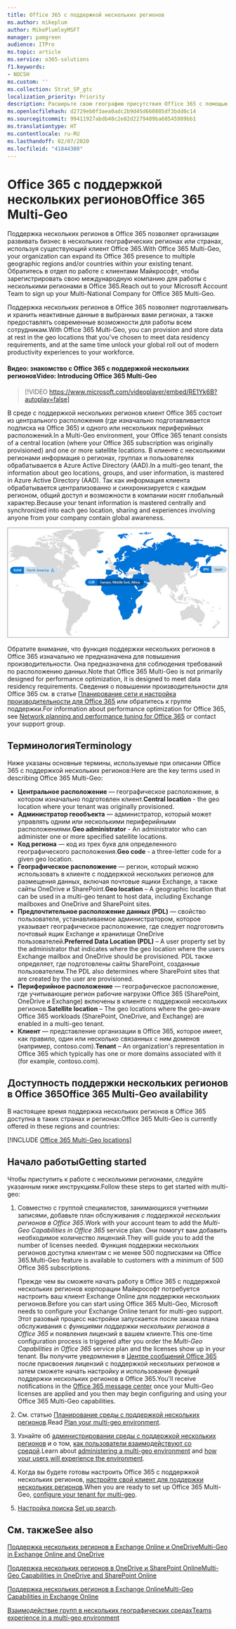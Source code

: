 ```yaml
---
title: Office 365 с поддержкой нескольких регионов
ms.author: mikeplum
author: MikePlumleyMSFT
manager: pamgreen
audience: ITPro
ms.topic: article
ms.service: o365-solutions
f1.keywords:
- NOCSH
ms.custom: ''
ms.collection: Strat_SP_gtc
localization_priority: Priority
description: Расширьте свою географию присутствия Office 365 с помощью поддержки нескольких регионов в Office 365.
ms.openlocfilehash: d2729eb0f3aea0adc2b9d45d660805df3bdd0c14
ms.sourcegitcommit: 99411927abdb40c2e82d2279489ba60545989bb1
ms.translationtype: HT
ms.contentlocale: ru-RU
ms.lasthandoff: 02/07/2020
ms.locfileid: "41844380"
---
```

# <a name="office-365-multi-geo"></a><span data-ttu-id="2ecc9-103">Office 365 с поддержкой нескольких регионов</span><span class="sxs-lookup"><span data-stu-id="2ecc9-103">Office 365 Multi-Geo</span></span>

<span data-ttu-id="2ecc9-104">Поддержка нескольких регионов в Office 365 позволяет организации развивать бизнес в нескольких географических регионах или странах, используя существующий клиент Office 365.</span><span class="sxs-lookup"><span data-stu-id="2ecc9-104">With Office 365 Multi-Geo, your organization can expand its Office 365 presence to multiple geographic regions and/or countries within your existing tenant.</span></span> <span data-ttu-id="2ecc9-105">Обратитесь в отдел по работе с клиентами Майкрософт, чтобы зарегистрировать свою международную компанию для работы с несколькими регионами в Office 365.</span><span class="sxs-lookup"><span data-stu-id="2ecc9-105">Reach out to your Microsoft Account Team to sign up your Multi-National Company for Office 365 Multi-Geo.</span></span>
  
<span data-ttu-id="2ecc9-106">Поддержка нескольких регионов в Office 365 позволяет подготавливать и хранить неактивные данные в выбранных вами регионах, а также предоставлять современные возможности для работы всем сотрудникам.</span><span class="sxs-lookup"><span data-stu-id="2ecc9-106">With Office 365 Multi-Geo, you can provision and store data at rest in the geo locations that you've chosen to meet data residency requirements, and at the same time unlock your global roll out of modern productivity experiences to your workforce.</span></span>

#### <a name="video-introducing-office-365-multi-geo"></a><span data-ttu-id="2ecc9-107">Видео: знакомство с Office 365 с поддержкой нескольких регионов</span><span class="sxs-lookup"><span data-stu-id="2ecc9-107">Video: Introducing Office 365 Multi-Geo</span></span>

> [!VIDEO https://www.microsoft.com/videoplayer/embed/RE1Yk6B?autoplay=false]

<span data-ttu-id="2ecc9-108">В среде с поддержкой нескольких регионов клиент Office 365 состоит из центрального расположения (где изначально подготавливается подписка на Office 365) и одного или нескольких периферийных расположений.</span><span class="sxs-lookup"><span data-stu-id="2ecc9-108">In a Multi-Geo environment, your Office 365 tenant consists of a central location (where your Office 365 subscription was originally provisioned) and one or more satellite locations.</span></span> <span data-ttu-id="2ecc9-109">В клиенте с несколькими регионами информация о регионах, группах и пользователях обрабатывается в Azure Active Directory (AAD).</span><span class="sxs-lookup"><span data-stu-id="2ecc9-109">In a multi-geo tenant, the information about geo locations, groups, and user information, is mastered in Azure Active Directory (AAD).</span></span> <span data-ttu-id="2ecc9-110">Так как информация клиента обрабатывается централизованно и синхронизируется с каждым регионом, общий доступ и возможности в компании носят глобальный характер.</span><span class="sxs-lookup"><span data-stu-id="2ecc9-110">Because your tenant information is mastered centrally and synchronized into each geo location, sharing and experiences involving anyone from your company contain global awareness.</span></span>

![Снимок экрана: карта нескольких регионов в Центре администрирования SharePoint](media/multi-geo-world-map.png)

<span data-ttu-id="2ecc9-112">Обратите внимание, что функция поддержки нескольких регионов в Office 365 изначально не предназначена для повышения производительности. Она предназначена для соблюдения требований по расположению данных.</span><span class="sxs-lookup"><span data-stu-id="2ecc9-112">Note that Office 365 Multi-Geo is not primarily designed for performance optimization, it is designed to meet data residency requirements.</span></span> <span data-ttu-id="2ecc9-113">Сведения о повышении производительности для Office 365 см. в статье [Планирование сети и настройка производительности для Office 365](https://support.office.com/article/e5f1228c-da3c-4654-bf16-d163daee8848) или обратитесь к группе поддержки.</span><span class="sxs-lookup"><span data-stu-id="2ecc9-113">For information about performance optimization for Office 365, see [Network planning and performance tuning for Office 365](https://support.office.com/article/e5f1228c-da3c-4654-bf16-d163daee8848) or contact your support group.</span></span>

## <a name="terminology"></a><span data-ttu-id="2ecc9-114">Терминология</span><span class="sxs-lookup"><span data-stu-id="2ecc9-114">Terminology</span></span>

<span data-ttu-id="2ecc9-115">Ниже указаны основные термины, используемые при описании Office 365 с поддержкой нескольких регионов:</span><span class="sxs-lookup"><span data-stu-id="2ecc9-115">Here are the key terms used in describing Office 365 Multi-Geo:</span></span>

- <span data-ttu-id="2ecc9-116">**Центральное расположение** — географическое расположение, в котором изначально подготовлен клиент.</span><span class="sxs-lookup"><span data-stu-id="2ecc9-116">**Central location** - the geo location where your tenant was originally provisioned.</span></span>
- <span data-ttu-id="2ecc9-117">**Администратор геообъекта** — администратор, который может управлять одним или несколькими периферийными расположениями.</span><span class="sxs-lookup"><span data-stu-id="2ecc9-117">**Geo administrator** - An administrator who can administer one or more specified satellite locations.</span></span>
- <span data-ttu-id="2ecc9-118">**Код региона** — код из трех букв для определенного географического расположения.</span><span class="sxs-lookup"><span data-stu-id="2ecc9-118">**Geo code** - a three-letter code for a given geo location.</span></span>
- <span data-ttu-id="2ecc9-119">**Географическое расположение** — регион, который можно использовать в клиенте с поддержкой нескольких регионов для размещения данных, включая почтовые ящики Exchange, а также сайты OneDrive и SharePoint.</span><span class="sxs-lookup"><span data-stu-id="2ecc9-119">**Geo location** – A geographic location that can be used in a multi-geo tenant to host data, including Exchange mailboxes and OneDrive and SharePoint sites.</span></span>
- <span data-ttu-id="2ecc9-120">**Предпочтительное расположение данных (PDL)** — свойство пользователя, устанавливаемое администратором, которое указывает географическое расположение, где следует подготовить почтовый ящик Exchange и хранилище OneDrive пользователей.</span><span class="sxs-lookup"><span data-stu-id="2ecc9-120">**Preferred Data Location (PDL)** – A user property set by the administrator that indicates where the geo location where the users Exchange mailbox and OneDrive should be provisioned.</span></span> <span data-ttu-id="2ecc9-121">PDL также определяет, где подготовлены сайты SharePoint, созданные пользователем.</span><span class="sxs-lookup"><span data-stu-id="2ecc9-121">The PDL also determines where SharePoint sites that are created by the user are provisioned.</span></span>
- <span data-ttu-id="2ecc9-122">**Периферийное расположение** — географическое расположение, где учитывающие регион рабочие нагрузки Office 365 (SharePoint, OneDrive и Exchange) включены в клиенте с поддержкой нескольких регионов.</span><span class="sxs-lookup"><span data-stu-id="2ecc9-122">**Satellite location** – The geo locations where the geo-aware Office 365 workloads (SharePoint, OneDrive, and Exchange) are enabled in a multi-geo tenant.</span></span>
- <span data-ttu-id="2ecc9-123">**Клиент** — представление организации в Office 365, которое имеет, как правило, один или несколько связанных с ним доменов (например, contoso.com).</span><span class="sxs-lookup"><span data-stu-id="2ecc9-123">**Tenant** – An organization's representation in Office 365 which typically has one or more domains associated with it (for example, contoso.com).</span></span>

## <a name="office-365-multi-geo-availability"></a><span data-ttu-id="2ecc9-124">Доступность поддержки нескольких регионов в Office 365</span><span class="sxs-lookup"><span data-stu-id="2ecc9-124">Office 365 Multi-Geo availability</span></span>

<span data-ttu-id="2ecc9-125">В настоящее время поддержка нескольких регионов в Office 365 доступна в таких странах и регионах:</span><span class="sxs-lookup"><span data-stu-id="2ecc9-125">Office 365 Multi-Geo is currently offered in these regions and countries:</span></span>

[!INCLUDE [Office 365 Multi-Geo locations](includes/office-365-multi-geo-locations.md)]

## <a name="getting-started"></a><span data-ttu-id="2ecc9-126">Начало работы</span><span class="sxs-lookup"><span data-stu-id="2ecc9-126">Getting started</span></span>

<span data-ttu-id="2ecc9-127">Чтобы приступить к работе с несколькими регионами, следуйте указанным ниже инструкциям.</span><span class="sxs-lookup"><span data-stu-id="2ecc9-127">Follow these steps to get started with multi-geo:</span></span>

1. <span data-ttu-id="2ecc9-128">Совместно с группой специалистов, занимающихся учетными записями, добавьте план обслуживания _с поддержкой нескольких регионов в Office 365_.</span><span class="sxs-lookup"><span data-stu-id="2ecc9-128">Work with your account team to add the _Multi-Geo Capabilities in Office 365_ service plan.</span></span> <span data-ttu-id="2ecc9-129">Они помогут вам добавить необходимое количество лицензий.</span><span class="sxs-lookup"><span data-stu-id="2ecc9-129">They will guide you to add the number of licenses needed.</span></span> <span data-ttu-id="2ecc9-130">Функция поддержки нескольких регионов доступна клиентам с не менее 500 подписками на Office 365.</span><span class="sxs-lookup"><span data-stu-id="2ecc9-130">Multi-Geo feature is available to customers with a minimum of 500 Office 365 subscriptions.</span></span>

   <span data-ttu-id="2ecc9-131">Прежде чем вы сможете начать работу в Office 365 с поддержкой нескольких регионов корпорации Майкрософт потребуется настроить ваш клиент Exchange Online для поддержки нескольких регионов.</span><span class="sxs-lookup"><span data-stu-id="2ecc9-131">Before you can start using Office 365 Multi-Geo, Microsoft needs to configure your Exchange Online tenant for multi-geo support.</span></span> <span data-ttu-id="2ecc9-132">Этот разовый процесс настройки запускается после заказа плана обслуживания с *функциями поддержки нескольких регионов в Office 365* и появления лицензий в вашем клиенте.</span><span class="sxs-lookup"><span data-stu-id="2ecc9-132">This one-time configuration process is triggered after you order the *Multi-Geo Capabilities in Office 365* service plan and the licenses show up in your tenant.</span></span> <span data-ttu-id="2ecc9-133">Вы получите уведомления в [Центре сообщений Office 365](https://support.office.com/article/38FB3333-BFCC-4340-A37B-DEDA509C2093) после присвоения лицензий с поддержкой нескольких регионов и затем сможете начать настройку и использование функций поддержки нескольких регионов в Office 365.</span><span class="sxs-lookup"><span data-stu-id="2ecc9-133">You'll receive notifications in the [Office 365 message center](https://support.office.com/article/38FB3333-BFCC-4340-A37B-DEDA509C2093) once your Multi-Geo licenses are applied and you then may begin configuring and using your Office 365 Multi-Geo capabilities.</span></span>

2. <span data-ttu-id="2ecc9-134">См. статью [Планирование среды с поддержкой нескольких регионов](plan-for-multi-geo.md).</span><span class="sxs-lookup"><span data-stu-id="2ecc9-134">Read [Plan your multi-geo environment](plan-for-multi-geo.md).</span></span>

3. <span data-ttu-id="2ecc9-135">Узнайте об [администрировании среды с поддержкой нескольких регионов](administering-a-multi-geo-environment.md) и о том, [как пользователи взаимодействуют со средой](multi-geo-user-experience.md).</span><span class="sxs-lookup"><span data-stu-id="2ecc9-135">Learn about [administering a multi-geo environment](administering-a-multi-geo-environment.md) and [how your users will experience the environment](multi-geo-user-experience.md).</span></span>

4. <span data-ttu-id="2ecc9-136">Когда вы будете готовы настроить Office 365 с поддержкой нескольких регионов, [настройте свой клиент для поддержки нескольких регионов](multi-geo-tenant-configuration.md).</span><span class="sxs-lookup"><span data-stu-id="2ecc9-136">When you are ready to set up Office 365 Multi-Geo, [configure your tenant for multi-geo](multi-geo-tenant-configuration.md).</span></span>

5. <span data-ttu-id="2ecc9-137">[Настройка поиска](configure-search-for-multi-geo.md).</span><span class="sxs-lookup"><span data-stu-id="2ecc9-137">[Set up search](configure-search-for-multi-geo.md).</span></span>

## <a name="see-also"></a><span data-ttu-id="2ecc9-138">См. также</span><span class="sxs-lookup"><span data-stu-id="2ecc9-138">See also</span></span>

[<span data-ttu-id="2ecc9-139">Поддержка нескольких регионов в Exchange Online и OneDrive</span><span class="sxs-lookup"><span data-stu-id="2ecc9-139">Multi-Geo in Exchange Online and OneDrive</span></span>](https://Aka.ms/GoMultiGeo)

[<span data-ttu-id="2ecc9-140">Поддержка нескольких регионов в OneDrive и SharePoint Online</span><span class="sxs-lookup"><span data-stu-id="2ecc9-140">Multi-Geo Capabilities in OneDrive and SharePoint Online</span></span>](https://docs.microsoft.com/office365/enterprise/multi-geo-capabilities-in-onedrive-and-sharepoint-online-in-office-365)

[<span data-ttu-id="2ecc9-141">Поддержка нескольких регионов в Exchange Online</span><span class="sxs-lookup"><span data-stu-id="2ecc9-141">Multi-Geo Capabilities in Exchange Online</span></span>](https://docs.microsoft.com/office365/enterprise/multi-geo-capabilities-in-exchange-online)

[<span data-ttu-id="2ecc9-142">Взаимодействие групп в нескольких географических средах</span><span class="sxs-lookup"><span data-stu-id="2ecc9-142">Teams experience in a multi-geo environment</span></span>](https://docs.microsoft.com/microsoftteams/teams-experience-o365odb-spo-multi-geo)
